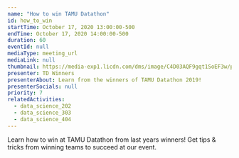 ```yaml
---
name: "How to win TAMU Datathon"
id: how_to_win
startTime: October 17, 2020 13:00:00-500
endTime: October 17, 2020 14:00:00-500
duration: 60
eventId: null
mediaType: meeting_url
mediaLink: null
thumbnail: https://media-exp1.licdn.com/dms/image/C4D03AQF9gqt1SoEF3w/profile-displayphoto-shrink_800_800/0?e=1608163200&v=beta&t=CtchsuNwPucK0cyKxZPinxWy5wE6-otvlTZEuKkbSR4
presenter: TD Winners
presenterAbout: Learn from the winners of TAMU Datathon 2019!
presenterSocials: null
priority: 7
relatedActivities:
  - data_science_202
  - data_science_303
  - data_science_404
---
```


Learn how to win at TAMU Datathon from last years winners! Get tips & tricks from winning teams to succeed at our event.
